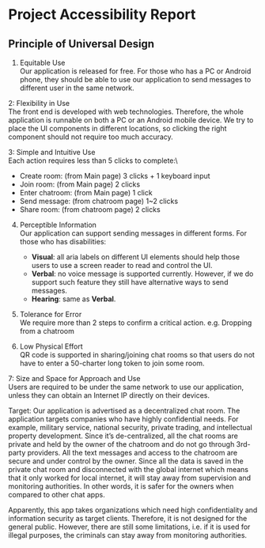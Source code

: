 # Project Accessibility Report

## Principle of Universal Design

1. Equitable Use\
Our application is released for free. For those who has a PC or Android phone, they should be able to use our application
 to send messages to different user in the same network. 
   
2: Flexibility in Use\
The front end is developed with web technologies. Therefore, the whole application is runnable on both a PC or an Android mobile device. 
We try to place the UI components in different locations, so clicking the right component should not require too much accuracy.

3: Simple and Intuitive Use\
Each action requires less than 5 clicks to complete:\
  * Create room: (from Main page) 3 clicks + 1 keyboard input
  * Join room: (from Main page)  2 clicks
  * Enter chatroom: (from Main page) 1 click
  * Send message: (from chatroom page) 1~2 clicks
  * Share room: (from chatroom page) 2 clicks

4. Perceptible Information\
Our application can support sending messages in different forms. For those who has disabilities:
   * **Visual**: all aria labels on different UI elements should help those users to use a screen reader to read and control the UI.
   * **Verbal**: no voice message is supported currently. However, if we do support such feature they still have alternative ways to send messages.
   * **Hearing**: same as **Verbal**.

5. Tolerance for Error\
We require more than 2 steps to confirm a critical action. e.g. Dropping from a chatroom

6. Low Physical Effort\
QR code is supported in sharing/joining chat rooms so that users do not have to enter a 50-charter long token to join some room. 

7: Size and Space for Approach and Use\
Users are required to be under the same network to use our application, unless they can obtain an Internet IP directly on their devices. 


Target:
Our application is advertised as a decentralized chat room. The application targets companies who have highly confidential needs. For example, military service,
national security, private trading, and intellectual property development. Since it’s de-centralized, all the chat rooms are private and held by 
the owner of the chatroom and do not go through 3rd-party providers. All the text messages and access to the chatroom are secure and under control by the owner. 
Since all the data is saved in the private chat room and disconnected with the global internet which means that it only worked for local internet, it will stay 
away from supervision and monitoring authorities. In other words, it is safer for the owners when compared to other chat apps.

Apparently, this app takes organizations which need high confidentiality and information security as target clients. Therefore, it is not designed for the 
general public. However, there are still some limitations, i.e. if it is used for illegal purposes, the criminals can stay away from monitoring authorities. 
